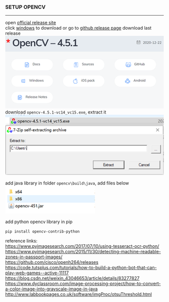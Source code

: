 ### SETUP OPENCV
***
open [official release site](https://opencv.org/releases/)  
click [windows](https://sourceforge.net/projects/opencvlibrary/files/4.5.1/opencv-4.5.1-vc14_vc15.exe/download) 
to download or go to [github release page](https://github.com/opencv/opencv/releases/tag/4.5.1) download last release  
![opencv_download](../../images/machine_learning/opencv/opencv_download.png)  
download `opencv-4.5.1-vc14_vc15.exe`, extract it  
![opencv_extract](../../images/machine_learning/opencv/opencv_extract.png)  

add java library in folder `opencv\build\java`, add files below  
![opencv_java_library](../../images/machine_learning/opencv/opencv_java_library.png)

add python opencv library in pip
```shell
pip install opencv-contrib-python
```




reference links:  
https://www.pyimagesearch.com/2017/07/10/using-tesseract-ocr-python/   
https://www.pyimagesearch.com/2015/11/30/detecting-machine-readable-zones-in-passport-images/    
https://github.com/cisco/openh264/releases  
https://code.tutsplus.com/tutorials/how-to-build-a-python-bot-that-can-play-web-games--active-11117  
https://blog.csdn.net/weixin_43046653/article/details/83277827  
https://www.dyclassroom.com/image-processing-project/how-to-convert-a-color-image-into-grayscale-image-in-java  
http://www.labbookpages.co.uk/software/imgProc/otsuThreshold.html  
